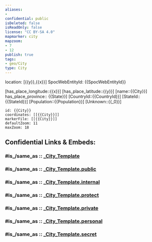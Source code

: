 ```yaml
---
aliases:
- 
confidential: public
isDeleted: false
isReadOnly: false
license: "CC BY-SA 4.0"
mapmarker: city
mapzoom:
- 7
- 12
publish: true
tags:
- geo/City
type: City
---
```


location: [{{y}},{{x}}] 
SpocWebEntityId: {{SpocWebEntityId}}

[has_place_longitude::{{x}}] 
[has_place_latitude::{{y}}] 
[name::{{City}}] 
has_place_province:: {{State}}] 
[CountryId::{{CountryId}}] 
[StateId::{{StateId}}] 
[Population::{{Population}}] 
[Unknown::{{_0}}] 


```leaflet
id: {{City}}
coordinates: [[{{City}}]] 
markerFile: [[{{City}}]] 
defaultZoom: 11 
maxZoom: 18
```


## Confidential Links & Embeds: 

### #is_/same_as :: [_City_Template](/_Standards/Earth/Continent/Europe/Europe~Central/_City_Template.md) 

### #is_/same_as :: [_City_Template.public](/_public/Earth/Continent/Europe/Europe~Central/_City_Template.public.md) 

### #is_/same_as :: [_City_Template.internal](/_internal/Earth/Continent/Europe/Europe~Central/_City_Template.internal.md) 

### #is_/same_as :: [_City_Template.protect](/_protect/Earth/Continent/Europe/Europe~Central/_City_Template.protect.md) 

### #is_/same_as :: [_City_Template.private](/_private/Earth/Continent/Europe/Europe~Central/_City_Template.private.md) 

### #is_/same_as :: [_City_Template.personal](/_personal/Earth/Continent/Europe/Europe~Central/_City_Template.personal.md) 

### #is_/same_as :: [_City_Template.secret](/_secret/Earth/Continent/Europe/Europe~Central/_City_Template.secret.md)

